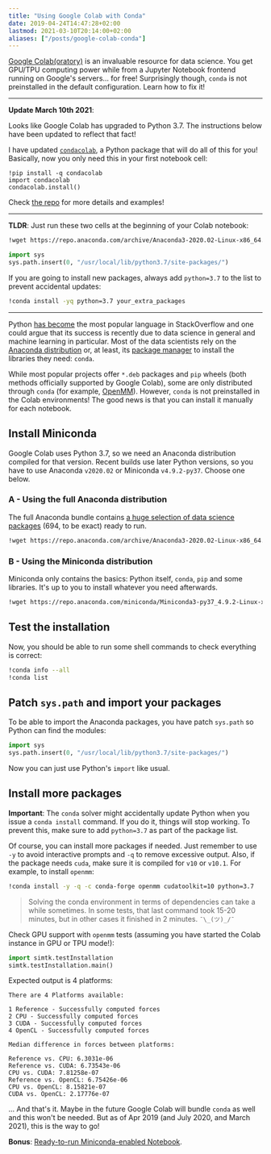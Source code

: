 ```yaml
---
title: "Using Google Colab with Conda"
date: 2019-04-24T14:47:28+02:00
lastmod: 2021-03-10T20:14:00+02:00
aliases: ["/posts/google-colab-conda"]
---
```


[Google Colab(oratory)](https://colab.research.google.com/) is an invaluable resource for data science. You get GPU/TPU computing power while from a Jupyter Notebook frontend running on Google's servers... for free! Surprisingly though, `conda` is not preinstalled in the default configuration. Learn how to fix it!

<!--more-->

---

**Update March 10th 2021**:

Looks like Google Colab has upgraded to Python 3.7. The instructions below have been updated to reflect that fact!

I have updated [`condacolab`](https://github.com/jaimergp/condacolab), a Python package that will do all of this for you! Basically, now you only need this in your first notebook cell:

```
!pip install -q condacolab
import condacolab
condacolab.install()
```

Check [the repo](https://github.com/jaimergp/condacolab) for more details and examples!

---

**TLDR**: Just run these two cells at the beginning of your Colab notebook:

```bash
!wget https://repo.anaconda.com/archive/Anaconda3-2020.02-Linux-x86_64.sh && bash Anaconda3-2020.02-Linux-x86_64.sh -bfp /usr/local
```

```python
import sys
sys.path.insert(0, "/usr/local/lib/python3.7/site-packages/")
```

If you are going to install new packages, always add `python=3.7` to the list to prevent accidental updates:

```bash
!conda install -yq python=3.7 your_extra_packages
```

---

Python [has become](https://insights.stackoverflow.com/trends?tags=java%2Cc%2Cc%2B%2B%2Cpython%2Cc%23%2Cvb.net%2Cjavascript%2Cassembly%2Cphp%2Cperl%2Cruby%2Cvb%2Cswift%2Cr%2Cobjective-c&utm_source=so-owned&utm_medium=blog&utm_campaign=gen-blog&utm_content=blog-link&utm_term=incredible-growth-python) the most popular language in StackOverflow and one could argue that its success is recently due to data science in general and machine learning in particular. Most of the data scientists rely on the [Anaconda distribution](https://www.anaconda.com/) or, at least, its [package manager](https://conda.io/) to install the libraries they need: `conda`.

While most popular projects offer `*.deb` packages and `pip` wheels (both methods officially supported by Google Colab), some are only distributed through `conda` (for example, [OpenMM](http://openmm.org)). However, `conda` is not preinstalled in the Colab environments! The good news is that you can install it manually for each notebook.

## Install Miniconda

Google Colab uses Python 3.7, so we need an Anaconda distribution compiled for that version. Recent builds use later Python versions, so you have to use Anaconda `v2020.02` or Miniconda `v4.9.2-py37`. Choose one below.

### A - Using the full Anaconda distribution

The full Anaconda bundle contains [a huge selection of data science packages](https://docs.anaconda.com/anaconda/packages/old-pkg-lists/2020.02/py3.7_linux-64/) (694, to be exact) ready to run.

```bash
!wget https://repo.anaconda.com/archive/Anaconda3-2020.02-Linux-x86_64.sh && bash Anaconda3-2020.02-Linux-x86_64.sh -bfp /usr/local
```

### B - Using the Miniconda distribution

Miniconda only contains the basics: Python itself, `conda`, `pip` and some libraries. It's up to you to install whatever you need afterwards.

```bash
!wget https://repo.anaconda.com/miniconda/Miniconda3-py37_4.9.2-Linux-x86_64.sh && bash Miniconda3-py37_4.9.2-Linux-x86_64.sh -bfp /usr/local
```

## Test the installation

Now, you should be able to run some shell commands to check everything is correct:

```bash
!conda info --all
!conda list
```

## Patch `sys.path` and import your packages

To be able to import the Anaconda packages, you have patch `sys.path` so Python can find the modules:

```python
import sys
sys.path.insert(0, "/usr/local/lib/python3.7/site-packages/")
```

Now you can just use Python's `import` like usual.

## Install more packages

**Important**: The `conda` solver might accidentally update Python when you issue a `conda install` command. If you do it, things will stop working. To prevent this, make sure to add `python=3.7` as part of the package list.

Of course, you can install more packages if needed. Just remember to use `-y` to avoid interactive prompts and `-q` to remove excessive output. Also, if the package needs `cuda`, make sure it is compiled for `v10` or `v10.1`. For example, to install `openmm`:

```bash
!conda install -y -q -c conda-forge openmm cudatoolkit=10 python=3.7
```

> Solving the conda environment in terms of dependencies can take a while sometimes. In some tests, that last command took 15-20 minutes, but in other cases it finished in 2 minutes. `¯\_(ツ)_/¯`

Check GPU support with `openmm` tests (assuming you have started the Colab instance in GPU or TPU mode!):

```python
import simtk.testInstallation
simtk.testInstallation.main()
```

Expected output is 4 platforms:

```
There are 4 Platforms available:

1 Reference - Successfully computed forces
2 CPU - Successfully computed forces
3 CUDA - Successfully computed forces
4 OpenCL - Successfully computed forces

Median difference in forces between platforms:

Reference vs. CPU: 6.3031e-06
Reference vs. CUDA: 6.73543e-06
CPU vs. CUDA: 7.81258e-07
Reference vs. OpenCL: 6.75426e-06
CPU vs. OpenCL: 8.15821e-07
CUDA vs. OpenCL: 2.17776e-07
```

... And that's it. Maybe in the future Google Colab will bundle `conda` as well and this won't be needed. But as of Apr 2019 (and July 2020, and March 2021), this is the way to go!

**Bonus**: [Ready-to-run Miniconda-enabled Notebook](https://gist.github.com/jaimergp/45015e75b4ae5f79a03d24e53b74ac1a).
